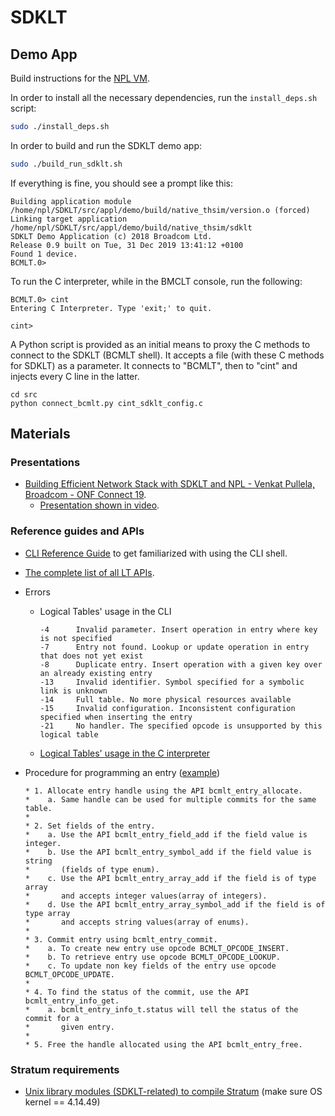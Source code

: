 # SDKLT

## Demo App

Build instructions for the [NPL VM](https://broadcom.ent.box.com/v/NCS-Community-June-2019).

In order to install all the necessary dependencies, run the `install_deps.sh` script:

```bash
sudo ./install_deps.sh
```

In order to build and run the SDKLT demo app:

```bash
sudo ./build_run_sdklt.sh
```

If everything is fine, you should see a prompt like this:

```
Building application module /home/npl/SDKLT/src/appl/demo/build/native_thsim/version.o (forced)
Linking target application /home/npl/SDKLT/src/appl/demo/build/native_thsim/sdklt
SDKLT Demo Application (c) 2018 Broadcom Ltd.
Release 0.9 built on Tue, 31 Dec 2019 13:41:12 +0100
Found 1 device.
BCMLT.0>
```

To run the C interpreter, while in the BMCLT console, run the following:

```
BCMLT.0> cint
Entering C Interpreter. Type 'exit;' to quit.

cint>
```

A Python script is provided as an initial means to proxy the C methods to connect to the SDKLT (BCMLT shell).
It accepts a file (with these C methods for SDKLT) as a parameter. It connects to "BCMLT", then to "cint" and injects every C line in the latter.
```
cd src
python connect_bcmlt.py cint_sdklt_config.c
```

## Materials

### Presentations

* [Building Efficient Network Stack with SDKLT and NPL - Venkat Pullela, Broadcom - ONF Connect 19](https://youtu.be/yOWTpSa-fTQ).  
  * [Presentation shown in video](https://www.opennetworking.org/wp-content/uploads/2019/09/3.30pm-Venkat-Pullela-Efficient-Network-Stack-with-SDKLT-NPL.pdf).

### Reference guides and APIs

* [CLI Reference Guide](https://broadcom-network-switching-software.github.io/CLI_Reference/) to get familiarized with using the CLI shell.
* [The complete list of all LT APIs](https://broadcom-network-switching-software.github.io/Documentation/bcmlt/html/bcmlt_8h.html).
* Errors
    * Logical Tables' usage in the CLI

        ```
        -4		Invalid parameter. Insert operation in entry where key is not specified
        -7		Entry not found. Lookup or update operation in entry that does not yet exist
        -8		Duplicate entry. Insert operation with a given key over an already existing entry
        -13		Invalid identifier. Symbol specified for a symbolic link is unknown
        -14		Full table. No more physical resources available
        -15		Invalid configuration. Inconsistent configuration specified when inserting the entry
        -21		No handler. The specified opcode is unsupported by this logical table
        ```

    * [Logical Tables' usage in the C interpreter](https://github.com/Broadcom-Network-Switching-Software/SDKLT/blob/7a5389c6e0dfe7546234d2dfe9311b92b1973e7b/src/shr/include/shr/shr_error.h#L101-L237)

* Procedure for programming an entry ([example](https://github.com/Broadcom-Network-Switching-Software/SDKLT/blame/master/examples/bcm56960_a0/cint/l3/routing/bcm56960_a0_l3_unicast_routing_ecmp.c))
    ```
    * 1. Allocate entry handle using the API bcmlt_entry_allocate.
    *    a. Same handle can be used for multiple commits for the same table.
    *
    * 2. Set fields of the entry.
    *    a. Use the API bcmlt_entry_field_add if the field value is integer.
    *    b. Use the API bcmlt_entry_symbol_add if the field value is string
    *       (fields of type enum).
    *    c. Use the API bcmlt_entry_array_add if the field is of type array
    *       and accepts integer values(array of integers).
    *    d. Use the API bcmlt_entry_array_symbol_add if the field is of type array
    *       and accepts string values(array of enums).
    *
    * 3. Commit entry using bcmlt_entry_commit.
    *    a. To create new entry use opcode BCMLT_OPCODE_INSERT.
    *    b. To retrieve entry use opcode BCMLT_OPCODE_LOOKUP.
    *    c. To update non key fields of the entry use opcode BCMLT_OPCODE_UPDATE.
    *
    * 4. To find the status of the commit, use the API bcmlt_entry_info_get.
    *    a. bcmlt_entry_info_t.status will tell the status of the commit for a
    *       given entry.
    *
    * 5. Free the handle allocated using the API bcmlt_entry_free.
    ```

### Stratum requirements

* [Unix library modules (SDKLT-related) to compile Stratum](https://github.com/opennetworkinglab/SDKLT/releases) (make sure OS kernel == 4.14.49)
